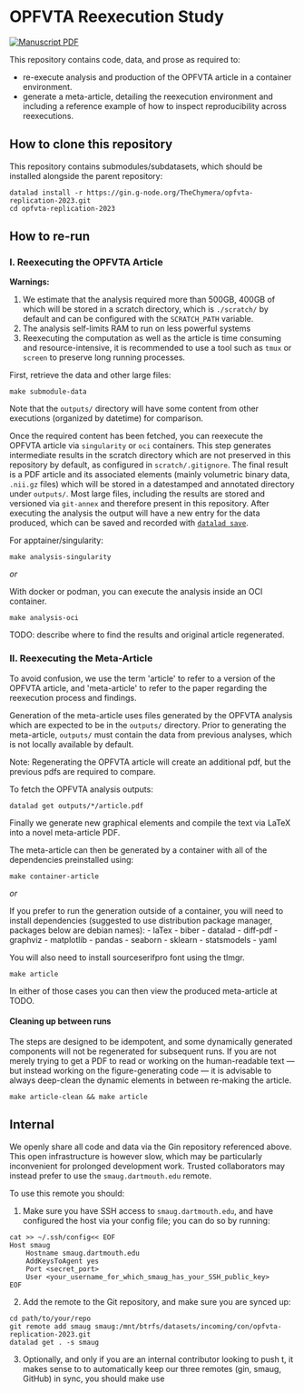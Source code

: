 # OPFVTA Reexecution Study
[![Manuscript PDF](https://badgen.net/badge/PDF/manual%20record/yellow)](https://articles.chymera.eu/fraaef-frontiers.pdf)

This repository contains code, data, and prose as required to:
* re-execute analysis and production of the OPFVTA article in a container environment.
* generate a meta-article, detailing the reexecution environment and including a reference example of how to inspect reproducibility across reexecutions.

## How to clone this repository

This repository contains submodules/subdatasets, which should be installed alongside the parent repository:

```console
datalad install -r https://gin.g-node.org/TheChymera/opfvta-replication-2023.git
cd opfvta-replication-2023
```


## How to re-run

### I. Reexecuting the OPFVTA Article

**Warnings:**
1. We estimate that the analysis required more than 500GB, 400GB of which will be stored in a scratch directory, which is `./scratch/` by default and can be configured with the `SCRATCH_PATH` variable.
1. The analysis self-limits RAM to run on less powerful systems
1. Reexecuting the computation as well as the article is time consuming and resource-intensive, it is recommended to use a tool such as `tmux` or `screen` to preserve long running processes.

First, retrieve the data and other large files:

```console
make submodule-data
```
Note that the `outputs/` directory will have some content from other
executions (organized by datetime) for comparison.

Once the required content has been fetched, you can reexecute the OPFVTA article via `singularity` or `oci` containers.
This step generates intermediate results in the scratch directory which are not preserved in this repository by default, as configured in `scratch/.gitignore`.
The final result is a PDF article and its associated elements (mainly volumetric binary data, `.nii.gz` files) which will be stored in a datestamped and annotated directory under `outputs/`.
Most large files, including the results are stored and versioned via `git-annex` and therefore present in this repository. 
After executing the analysis the output will have a new entry for the data produced, which can be saved and recorded with [`datalad save`](http://docs.datalad.org/en/stable/generated/man/datalad-save.html).

For apptainer/singularity:

```console
make analysis-singularity
```
_or_

With docker or podman, you can execute the analysis inside an OCI container.

```console
make analysis-oci
```

TODO: describe where to find the results and original article regenerated.


### II. Reexecuting the Meta-Article

To avoid confusion, we use the term 'article' to refer to a version of the OPFVTA article, and 'meta-article' to refer to the paper regarding the reexecution process and findings.

Generation of the meta-article uses files generated by the OPFVTA analysis which are expected to be in the `outputs/` directory.
Prior to generating the meta-article, `outputs/` must contain the data from previous analyses, which is not locally available by default.

Note: Regenerating the OPFVTA article will create an additional pdf, but the previous pdfs are required to compare.

To fetch the OPFVTA analysis outputs:

```console
datalad get outputs/*/article.pdf
```

Finally we generate new graphical elements and compile the text via LaTeX into a novel meta-article PDF.

The meta-article can then be generated by a container with all of the dependencies preinstalled using:

```console
make container-article
```

_or_

If you prefer to run the generation outside of a container, you will need to install dependencies (suggested to use distribution package manager, packages below are debian names):
	- laTex
	- biber
	- datalad
	- diff-pdf
	- graphviz
	- matplotlib
	- pandas
	- seaborn
	- sklearn
	- statsmodels
	- yaml

You will also need to install sourceserifpro font using the tlmgr.

```console
make article
```

In either of those cases you can then view the produced meta-article at TODO.

#### Cleaning up between runs

The steps are designed to be idempotent, and some dynamically generated components will not be regenerated for subsequent runs.
If you are not merely trying to get a PDF to read or working on the human-readable text — but instead working on the figure-generating code — it is advisable to always deep-clean the dynamic elements in between re-making the article.

```console
make article-clean && make article
```

## Internal

We openly share all code and data via the Gin repository referenced above.
This open infrastructure is however slow, which may be particularly inconvenient for prolonged development work.
Trusted collaborators may instead prefer to use the `smaug.dartmouth.edu` remote.

To use this remote you should:

1. Make sure you have SSH access to `smaug.dartmouth.edu`, and have configured the host via your config file; you can do so by running:

```console
cat >> ~/.ssh/config<< EOF
Host smaug
	Hostname smaug.dartmouth.edu
	AddKeysToAgent yes
	Port <secret_port>
	User <your_username_for_which_smaug_has_your_SSH_public_key>
EOF
```

2. Add the remote to the Git repository, and make sure you are synced up:

```console
cd path/to/your/repo
git remote add smaug smaug:/mnt/btrfs/datasets/incoming/con/opfvta-replication-2023.git
datalad get . -s smaug
```

3. Optionally, and only if you are an internal contributor looking to push t, it makes sense to  to automatically keep our three remotes (gin, smaug, GitHub) in sync, you should make use
